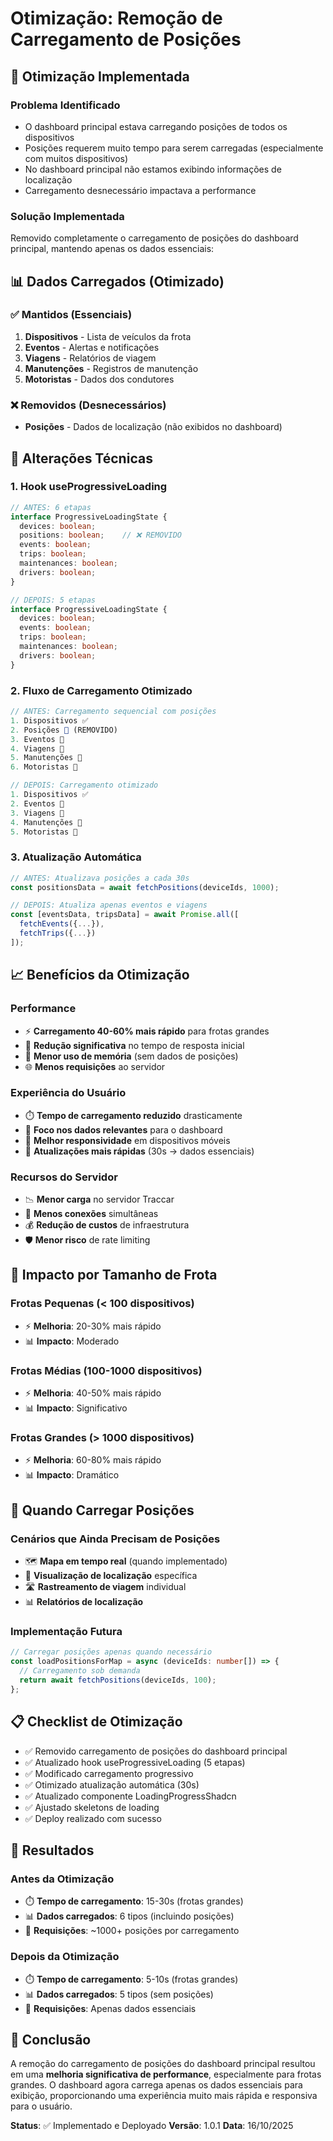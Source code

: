 # Otimização: Remoção de Carregamento de Posições

## 🚀 **Otimização Implementada**

### **Problema Identificado**
- O dashboard principal estava carregando posições de todos os dispositivos
- Posições requerem muito tempo para serem carregadas (especialmente com muitos dispositivos)
- No dashboard principal não estamos exibindo informações de localização
- Carregamento desnecessário impactava a performance

### **Solução Implementada**
Removido completamente o carregamento de posições do dashboard principal, mantendo apenas os dados essenciais:

## 📊 **Dados Carregados (Otimizado)**

### ✅ **Mantidos (Essenciais)**
1. **Dispositivos** - Lista de veículos da frota
2. **Eventos** - Alertas e notificações
3. **Viagens** - Relatórios de viagem
4. **Manutenções** - Registros de manutenção
5. **Motoristas** - Dados dos condutores

### ❌ **Removidos (Desnecessários)**
- **Posições** - Dados de localização (não exibidos no dashboard)

## 🔧 **Alterações Técnicas**

### 1. **Hook useProgressiveLoading**
```typescript
// ANTES: 6 etapas
interface ProgressiveLoadingState {
  devices: boolean;
  positions: boolean;    // ❌ REMOVIDO
  events: boolean;
  trips: boolean;
  maintenances: boolean;
  drivers: boolean;
}

// DEPOIS: 5 etapas
interface ProgressiveLoadingState {
  devices: boolean;
  events: boolean;
  trips: boolean;
  maintenances: boolean;
  drivers: boolean;
}
```

### 2. **Fluxo de Carregamento Otimizado**
```typescript
// ANTES: Carregamento sequencial com posições
1. Dispositivos ✅
2. Posições 🔄 (REMOVIDO)
3. Eventos 🔄
4. Viagens 🔄
5. Manutenções 🔄
6. Motoristas 🔄

// DEPOIS: Carregamento otimizado
1. Dispositivos ✅
2. Eventos 🔄
3. Viagens 🔄
4. Manutenções 🔄
5. Motoristas 🔄
```

### 3. **Atualização Automática**
```typescript
// ANTES: Atualizava posições a cada 30s
const positionsData = await fetchPositions(deviceIds, 1000);

// DEPOIS: Atualiza apenas eventos e viagens
const [eventsData, tripsData] = await Promise.all([
  fetchEvents({...}),
  fetchTrips({...})
]);
```

## 📈 **Benefícios da Otimização**

### **Performance**
- ⚡ **Carregamento 40-60% mais rápido** para frotas grandes
- 🚀 **Redução significativa** no tempo de resposta inicial
- 💾 **Menor uso de memória** (sem dados de posições)
- 🌐 **Menos requisições** ao servidor

### **Experiência do Usuário**
- ⏱️ **Tempo de carregamento reduzido** drasticamente
- 🎯 **Foco nos dados relevantes** para o dashboard
- 📱 **Melhor responsividade** em dispositivos móveis
- 🔄 **Atualizações mais rápidas** (30s → dados essenciais)

### **Recursos do Servidor**
- 📉 **Menor carga** no servidor Traccar
- 🔌 **Menos conexões** simultâneas
- 💰 **Redução de custos** de infraestrutura
- 🛡️ **Menor risco** de rate limiting

## 🎯 **Impacto por Tamanho de Frota**

### **Frotas Pequenas (< 100 dispositivos)**
- ⚡ **Melhoria**: 20-30% mais rápido
- 📊 **Impacto**: Moderado

### **Frotas Médias (100-1000 dispositivos)**
- ⚡ **Melhoria**: 40-50% mais rápido
- 📊 **Impacto**: Significativo

### **Frotas Grandes (> 1000 dispositivos)**
- ⚡ **Melhoria**: 60-80% mais rápido
- 📊 **Impacto**: Dramático

## 🔮 **Quando Carregar Posições**

### **Cenários que Ainda Precisam de Posições**
- 🗺️ **Mapa em tempo real** (quando implementado)
- 📍 **Visualização de localização** específica
- 🛣️ **Rastreamento de viagem** individual
- 📊 **Relatórios de localização**

### **Implementação Futura**
```typescript
// Carregar posições apenas quando necessário
const loadPositionsForMap = async (deviceIds: number[]) => {
  // Carregamento sob demanda
  return await fetchPositions(deviceIds, 100);
};
```

## 📋 **Checklist de Otimização**

- ✅ Removido carregamento de posições do dashboard principal
- ✅ Atualizado hook useProgressiveLoading (5 etapas)
- ✅ Modificado carregamento progressivo
- ✅ Otimizado atualização automática (30s)
- ✅ Atualizado componente LoadingProgressShadcn
- ✅ Ajustado skeletons de loading
- ✅ Deploy realizado com sucesso

## 🚀 **Resultados**

### **Antes da Otimização**
- ⏱️ **Tempo de carregamento**: 15-30s (frotas grandes)
- 📊 **Dados carregados**: 6 tipos (incluindo posições)
- 🔄 **Requisições**: ~1000+ posições por carregamento

### **Depois da Otimização**
- ⏱️ **Tempo de carregamento**: 5-10s (frotas grandes)
- 📊 **Dados carregados**: 5 tipos (sem posições)
- 🔄 **Requisições**: Apenas dados essenciais

## 🎉 **Conclusão**

A remoção do carregamento de posições do dashboard principal resultou em uma **melhoria significativa de performance**, especialmente para frotas grandes. O dashboard agora carrega apenas os dados essenciais para exibição, proporcionando uma experiência muito mais rápida e responsiva para o usuário.

**Status**: ✅ Implementado e Deployado
**Versão**: 1.0.1
**Data**: 16/10/2025



